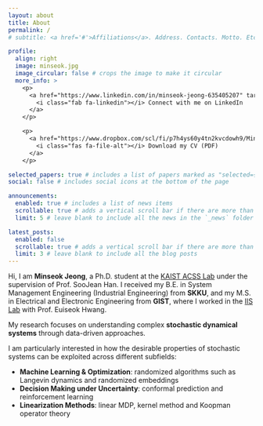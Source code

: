 ```yaml
---
layout: about
title: About
permalink: /
# subtitle: <a href='#'>Affiliations</a>. Address. Contacts. Motto. Etc.

profile:
  align: right
  image: minseok.jpg
  image_circular: false # crops the image to make it circular
  more_info: >
    <p>
      <a href="https://www.linkedin.com/in/minseok-jeong-635405207" target="_blank">
        <i class="fab fa-linkedin"></i> Connect with me on LinkedIn
      </a>
    </p>

    <p>
      <a href="https://www.dropbox.com/scl/fi/p7h4ys60y4tn2kvcdowh9/MinseokCV_20251011.pdf?rlkey=52xwq0k12lnxbciu7pmipmpp7&st=2ywhyo7g&dl=0" target="_blank">
        <i class="fas fa-file-alt"></i> Download my CV (PDF)
      </a>
    </p>

selected_papers: true # includes a list of papers marked as "selected={true}"
social: false # includes social icons at the bottom of the page

announcements:
  enabled: true # includes a list of news items
  scrollable: true # adds a vertical scroll bar if there are more than 3 news items
  limit: 5 # leave blank to include all the news in the `_news` folder

latest_posts:
  enabled: false
  scrollable: true # adds a vertical scroll bar if there are more than 3 new posts items
  limit: 3 # leave blank to include all the blog posts
---
```


Hi, I am **Minseok Jeong**, a Ph.D. student at the [KAIST ACSS Lab](http://acss.kaist.ac.kr/) under the supervision of Prof. SooJean Han. I received my B.E. in System Management Engineering (Industrial Engineering) from **SKKU**, and my M.S. in Electrical and Electronic Engineering from **GIST**, where I worked in the [IIS Lab](https://iis.gist.ac.kr/isp/) with Prof. Euiseok Hwang.

My research focuses on understanding complex **stochastic dynamical systems** through data-driven approaches.

I am particularly interested in how the desirable properties of stochastic systems can be exploited across different subfields:
- **Machine Learning & Optimization**: randomized algorithms such as Langevin dynamics and randomized embeddings
- **Decision Making under Uncertainty**: conformal prediction and reinforcement learning
- **Linearization Methods**: linear MDP, kernel method and Koopman operator theory
